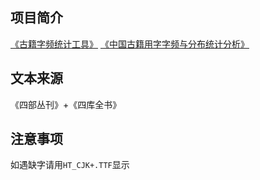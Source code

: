 项目简介
---
[《古籍字频统计工具》](http://www.unihan.com.cn/Book/product.asp?id=117)
[《中国古籍用字字频与分布统计分析》](http://www.docin.com/p-31619110.html)

文本来源
---
《四部丛刊》+《四库全书》

注意事项
---
如遇缺字请用`HT_CJK+.TTF`显示
